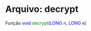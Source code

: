<h1>Arquivo: decrypt</h1>

<p>Função <label style = "color: blue">void</label> <label style = "color: green">decrypt</label>(<label style = "color: blue">LONG</label> n, <label style = "color: blue">LONG</label> e)</p>